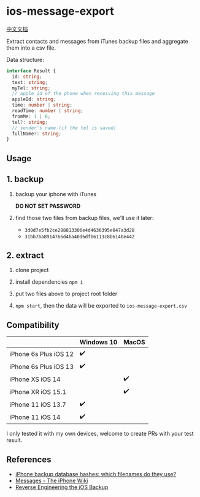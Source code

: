 # ios-message-export

[中文文档](./README.zh.md)

Extract contacts and messages from iTunes backup files and aggregate them into a csv file.

Data structure:

```ts
interface Result {
  id: string;
  text: string;
  myTel: string;
  // apple id of the phone when receiving this message
  appleId: string;
  time: number | string;
  readTime: number | string;
  fromMe: 1 | 0;
  tel?: string;
  // sender's name (if the tel is saved)
  fullName?: string;
}
```

## Usage

## 1. backup

   1. backup your iphone with iTunes

      **DO NOT SET PASSWORD**

   2. find those two files from backup files, we'll use it later:

      - `3d0d7e5fb2ce288813306e4d4636395e047a3d28`
      - `31bb7ba8914766d4ba40d6dfb6113c8b614be442`

## 2. extract

   1. clone project

   2. install dependencies `npm i`

   3. put two files above to project root folder

   4. `npm start`, then the data will be exported to `ios-message-export.csv`

## Compatibility

| | Windows 10 | MacOS |
| - | - | - |
| iPhone 6s Plus iOS 12 | ✔️ | |
| iPhone 6s Plus iOS 13 | ✔️ | |
| iPhone XS iOS 14 | | ✔️ |
| iPhone XR iOS 15.1 | | ✔️ |
| iPhone 11 iOS 13.7 | ✔️ | |
| iPhone 11 iOS 14 | ✔️ | |

I only tested it with my own devices, welcome to create PRs with your test result.

## References

- [iPhone backup database hashes: which filenames do they use?](https://www.iphonebackupextractor.com/blog/iphone-backup-location-all-files-extension/)
- [Messages - The iPhone Wiki](https://www.theiphonewiki.com/wiki/Messages#message)
- [Reverse Engineering the iOS Backup](https://www.richinfante.com/2017/3/16/reverse-engineering-the-ios-backup)
